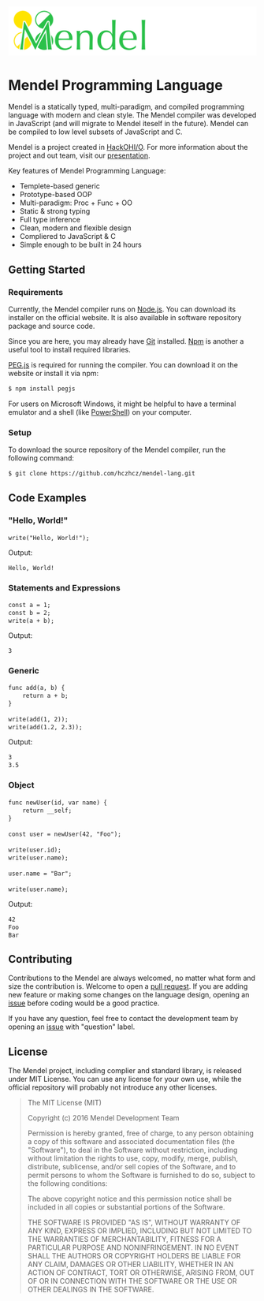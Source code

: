 ![Mendel Logo](mendel_logo_small.png)

# Mendel Programming Language

Mendel is a statically typed, multi-paradigm, and compiled programming language with modern and clean style. The Mendel compiler was developed in JavaScript (and will migrate to Mendel iteself in the future). Mendel can be compiled to low level subsets of JavaScript and C.

Mendel is a project created in [HackOHI/O](http://hack.osu.edu/). For more information about the project and out team, visit our [presentation](http://go.osu.edu/intro2mendel).

Key features of Mendel Programming Language:

* Templete-based generic
* Prototype-based OOP
* Multi-paradigm: Proc + Func + OO
* Static & strong typing
* Full type inference
* Clean, modern and flexible design
* Compliered to JavaScript & C
* Simple enough to be built in 24 hours

## Getting Started

### Requirements

Currently, the Mendel compiler runs on [Node.js](https://nodejs.org/). You can download its installer on the official website. It is also available in software repository package and source code.

Since you are here, you may already have [Git](https://www.git-scm.com/) installed. [Npm](https://www.npmjs.com/) is another a useful tool to install required libraries.

[PEG.js](http://pegjs.org/) is required for running the compiler. You can download it on the website or install it via npm:

```bash
$ npm install pegjs
```

For users on Microsoft Windows, it might be helpful to have a terminal emulator and a shell (like [PowerShell](https://microsoft.com/powershell)) on your computer.

### Setup

To download the source repository of the Mendel compiler, run the following command:

```bash
$ git clone https://github.com/hczhcz/mendel-lang.git
```

## Code Examples

### "Hello, World!"

```
write("Hello, World!");
```

Output:

```
Hello, World!
```

### Statements and Expressions

```
const a = 1;
const b = 2;
write(a + b);
```

Output:

```
3
```

### Generic

```
func add(a, b) {
    return a + b;
}

write(add(1, 2));
write(add(1.2, 2.3));
```

Output:

```
3
3.5
```

### Object

```
func newUser(id, var name) {
    return __self;
}

const user = newUser(42, "Foo");

write(user.id);
write(user.name);

user.name = "Bar";

write(user.name);
```

Output:

```
42
Foo
Bar
```

## Contributing

Contributions to the Mendel are always welcomed, no matter what form and size the contribution is. Welcome to open a [pull request](https://github.com/hczhcz/mendel-lang/pulls). If you are adding new feature or making some changes on the language design, opening an [issue](https://github.com/hczhcz/mendel-lang/issues) before coding would be a good practice.

If you have any question, feel free to contact the development team by opening an [issue](https://github.com/hczhcz/mendel-lang/issues) with "question" label.

## License

The Mendel project, including complier and standard library, is released under MIT License. You can use any license for your own use, while the official repository will probably not introduce any other licenses.

> The MIT License (MIT)
>
> Copyright (c) 2016 Mendel Development Team
>
> Permission is hereby granted, free of charge, to any person obtaining a copy of this software and associated documentation files (the "Software"), to deal in the Software without restriction, including without limitation the rights to use, copy, modify, merge, publish, distribute, sublicense, and/or sell copies of the Software, and to permit persons to whom the Software is furnished to do so, subject to the following conditions:
>
> The above copyright notice and this permission notice shall be included in all copies or substantial portions of the Software.
>
> THE SOFTWARE IS PROVIDED "AS IS", WITHOUT WARRANTY OF ANY KIND, EXPRESS OR IMPLIED, INCLUDING BUT NOT LIMITED TO THE WARRANTIES OF MERCHANTABILITY, FITNESS FOR A PARTICULAR PURPOSE AND NONINFRINGEMENT. IN NO EVENT SHALL THE AUTHORS OR COPYRIGHT HOLDERS BE LIABLE FOR ANY CLAIM, DAMAGES OR OTHER LIABILITY, WHETHER IN AN ACTION OF CONTRACT, TORT OR OTHERWISE, ARISING FROM, OUT OF OR IN CONNECTION WITH THE SOFTWARE OR THE USE OR OTHER DEALINGS IN THE SOFTWARE.
